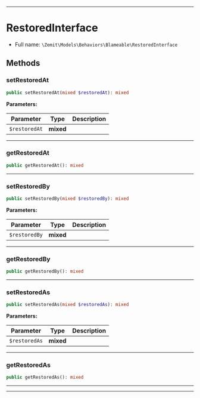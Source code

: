 ***

# RestoredInterface





* Full name: `\Zemit\Models\Behaviors\Blameable\RestoredInterface`



## Methods


### setRestoredAt



```php
public setRestoredAt(mixed $restoredAt): mixed
```








**Parameters:**

| Parameter | Type | Description |
|-----------|------|-------------|
| `$restoredAt` | **mixed** |  |





***

### getRestoredAt



```php
public getRestoredAt(): mixed
```












***

### setRestoredBy



```php
public setRestoredBy(mixed $restoredBy): mixed
```








**Parameters:**

| Parameter | Type | Description |
|-----------|------|-------------|
| `$restoredBy` | **mixed** |  |





***

### getRestoredBy



```php
public getRestoredBy(): mixed
```












***

### setRestoredAs



```php
public setRestoredAs(mixed $restoredAs): mixed
```








**Parameters:**

| Parameter | Type | Description |
|-----------|------|-------------|
| `$restoredAs` | **mixed** |  |





***

### getRestoredAs



```php
public getRestoredAs(): mixed
```












***


***
